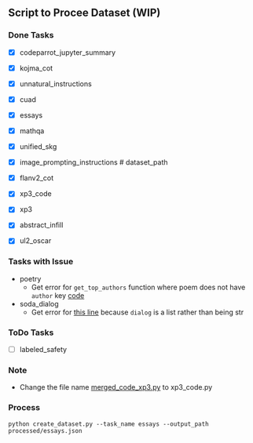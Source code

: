 ## Script to Procee Dataset (WIP)

### Done Tasks
- [x] codeparrot_jupyter_summary
- [x] kojma_cot
- [x] unnatural_instructions
- [x] cuad
- [x] essays
- [x] mathqa
- [x] unified_skg
- [x] image_prompting_instructions # dataset_path
- [x] flanv2_cot
- [x] xp3_code
- [x] xp3
- [x] abstract_infill
- [x] ul2_oscar


### Tasks with Issue
- poetry
  - Get error for `get_top_authors` function where poem does not have `author` key [code](https://github.com/LAION-AI/Open-Instruction-Generalist/blob/main/OIG/src/poetry.py#L123)
- soda_dialog
  - Get error for [this line](https://github.com/LAION-AI/Open-Instruction-Generalist/blob/main/OIG/src/soda_dialog.py#L51) because `dialog` is a list rather than being str 
  
  
### ToDo Tasks
- [ ] labeled_safety


### Note
- Change the file name [merged_code_xp3.py](https://github.com/LAION-AI/Open-Instruction-Generalist/blob/main/OIG/src/merged_code_xp3.py) to xp3_code.py


### Process
```
python create_dataset.py --task_name essays --output_path processed/essays.json

```
